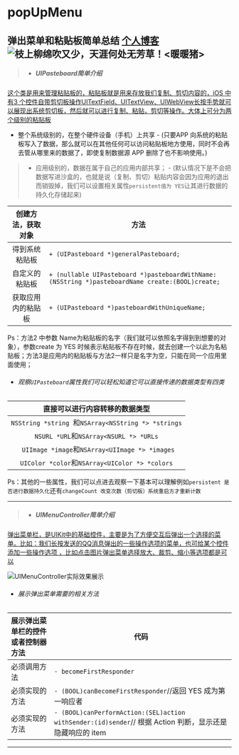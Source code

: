 # popUpMenu
弹出菜单和粘贴板简单总结
[个人博客](http://www.jianshu.com/users/3efd78affaff/latest_articles)
![枝上柳绵吹又少，天涯何处无芳草！<暖暖猪>](http://upload-images.jianshu.io/upload_images/1523603-1dad49ae92bd1e15.jpg?imageMogr2/auto-orient/strip%7CimageView2/2/w/1240)
---------
>- ##### UIPasteboard简单介绍
 <u>这个类是用来管理粘贴板的，粘贴板就是用来存放我们复制、剪切内容的，iOS 中有3 个控件自带剪切板操作UITextField、UITextView、UIWebView长按手势就可以展现出系统剪切板，然后就可以进行复制、粘贴，剪切等操作。大体上可分为两个级别的粘贴板 </u>
   -  整个系统级别的，在整个硬件设备（手机）上共享 
     - (只要APP 向系统的粘贴板写入了数据，那么就可以在其他任何可以访问粘贴板地方使用，同时不会再去管从哪里来的数据了，即使复制数据源 APP 删除了也不影响使用。)    

  >  -   应用级别的，数据在属于自己的应用内部共享；
    - (默认情况下是不会把数据写进沙盒的，也就是说（复制、剪切）粘贴内容会因为应用的退出而销毁掉，我们可以设置相关属性`persistent值为 YES`让其进行数据的持久化存储起来)

|创建方法，获取对象|方法|
|:---:|---|
|得到系统粘贴板|`+ (UIPasteboard *)generalPasteboard;`|
|自定义的粘贴板 |`+ (nullable UIPasteboard *)pasteboardWithName:(NSString *)pasteboardName create:(BOOL)create;`|
|获取应用内的粘贴板| `+ (UIPasteboard *)pasteboardWithUniqueName;`
Ps：方法2 中参数 Name为粘贴板的名字（我们就可以依照名字得到到想要的对象），参数create 为 YES 时候表示粘贴板不存在时候，就去创建一个以此为名粘贴板；方法3是应用内的粘贴板与方法2一样只是名字为空，只能在同一个应用里面使用；
- ###### 观察`UIPasteboard`属性我们可以轻松知道它可以直接传递的数据类型有四类


|直接可以进行内容转移的数据类型|
|:---:|
|`NSString *string `和`NSArray<NSString *> *strings`|
|`NSURL *URL`和`NSArray<NSURL *> *URLs`|
|` UIImage *image`和`NSArray<UIImage *> *images`|
|`UIColor *color`和`NSArray<UIColor *> *colors`|

Ps：其他的一些属性，我们可以点进去观察一下基本可以理解例如`persistent 是否进行数据持久化`还有`changeCount 改变次数（剪切板）系统重启方才重新计数`

------------------
>- ##### UIMenuController简单介绍
<u>弹出菜单栏，是UIKit中的基础控件，主要是为了方便交互后弹出一个选择的菜单。比如：我们长按发送的QQ消息弹出的一些操作选项的菜单，也可给某个控件添加一些操作选项 ，比如点击图片弹出菜单选择放大、裁剪、缩小等选项都是可以</u>



![UIMenuController实际效果展示](http://upload-images.jianshu.io/upload_images/1523603-e57fd53bbd7c3cf7.jpg?imageMogr2/auto-orient/strip%7CimageView2/2/w/1240)
- ###### 展示弹出菜单需要的相关方法

|展示弹出菜单栏的控件或者控制器方法|代码|
|:---|---|
|必须调用方法|`- becomeFirstResponder`
|必须实现的方法|`- (BOOL)canBecomeFirstResponder`//返回 YES 成为第一响应者|
|必须实现的方法|`- (BOOL)canPerformAction:(SEL)action withSender:(id)sender`// 根据 Action 判断，显示还是隐藏响应的 item|
-------
